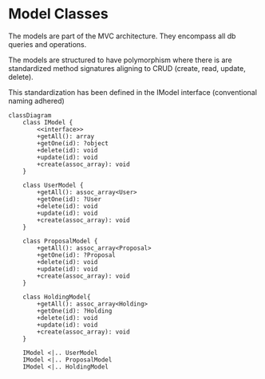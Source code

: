 # Model Classes

The models are part of the MVC architecture. They encompass all db queries and operations. 

The models are structured to have polymorphism where there is are standardized method signatures aligning to CRUD (create, read, update, delete).

This standardization has been defined in the IModel interface (conventional naming adhered)

```mermaid
classDiagram
    class IModel {
        <<interface>>
        +getAll(): array
        +getOne(id): ?object
        +delete(id): void
        +update(id): void
        +create(assoc_array): void
    }

    class UserModel {
        +getAll(): assoc_array<User>
        +getOne(id): ?User
        +delete(id): void
        +update(id): void
        +create(assoc_array): void
    }

    class ProposalModel {
        +getAll(): assoc_array<Proposal>
        +getOne(id): ?Proposal
        +delete(id): void
        +update(id): void
        +create(assoc_array): void
    }

    class HoldingModel{
        +getAll(): assoc_array<Holding>
        +getOne(id): ?Holding
        +delete(id): void
        +update(id): void
        +create(assoc_array): void
    }

    IModel <|.. UserModel
    IModel <|.. ProposalModel
    IModel <|.. HoldingModel
